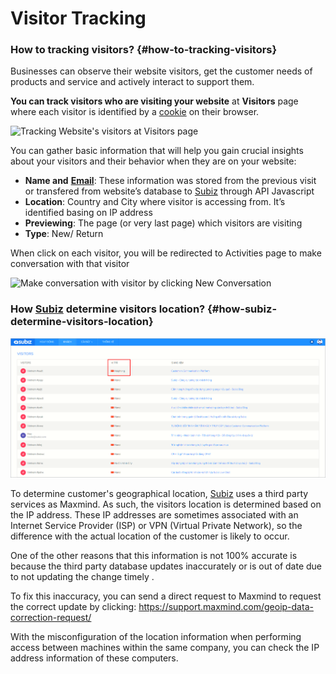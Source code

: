 # Visitor Tracking

### How to tracking visitors? {#how-to-tracking-visitors}

Businesses can observe their website visitors, get the customer needs of products and service and actively interact to support them.

**You can track visitors who are visiting your website** at **Visitors** page where each visitor is identified by a [cookie](https://en.wikipedia.org/wiki/HTTP_cookie) on their browser.

![Tracking Website&apos;s visitors at Visitors page](https://blobscdn.gitbook.com/v0/b/gitbook-28427.appspot.com/o/assets%2F-LCRyorjbiqahpgQn1sP%2F-LD0dGwdafSEXk1GD2P3%2F-LD0dapi2mJP5goMj3f7%2FVisitor-page.png?alt=media&token=2d19f1c6-2df1-48e4-b1f6-40f300025e49)

You can gather basic information that will help you gain crucial insights about your visitors and their behavior when they are on your website:

* **Name and** [**Email**](https://subiz.com/email.html): These information was stored from the previous visit or transfered from website’s database to [Subiz](https://subiz.com/en) through API Javascript
* **Location**: Country and City where visitor is accessing from. It’s identified basing on IP address
* **Previewing**: The page \(or very last page\) which visitors are visiting
* **Type**: New/ Return

When click on each visitor, you will be redirected to Activities page to make conversation with that visitor

![Make conversation with visitor by clicking New Conversation](https://blobscdn.gitbook.com/v0/b/gitbook-28427.appspot.com/o/assets%2F-LCRyorjbiqahpgQn1sP%2F-LD0dGwdafSEXk1GD2P3%2F-LD0dVmWSJ2erTitjWHW%2Fnew-conversation.png?alt=media&token=b65f1570-77bc-403a-9989-653736667a7d)

### How [Subiz](https://subiz.com/email.html) determine visitors location? {#how-subiz-determine-visitors-location}

![Identify visitor&apos;s location based on IP address](../../.gitbook/assets/assets-2f-lcrbjdxgv2cwmzzedgk-2f-ld4fmokslbia6nodt7i-2f-ld4fphuyv5jpydwjki5-2fassets2f-lcrbjdxgv2cwm.png)

To determine customer's geographical location, [Subiz](https://subiz.com/email.html) uses a third party services as Maxmind. As such, the visitors location is determined based on the IP address. These IP addresses are sometimes associated with an Internet Service Provider \(ISP\) or VPN \(Virtual Private Network\), so the difference with the actual location of the customer is likely to occur.

One of the other reasons that this information is not 100% accurate is because the third party database updates inaccurately or is out of date due to not updating the change timely .

To fix this inaccuracy, you can send a direct request to Maxmind to request the correct update by clicking: https://support.maxmind.com/geoip-data-correction-request/

With the misconfiguration of the location information when performing access between machines within the same company, you can check the IP address information of these computers.

